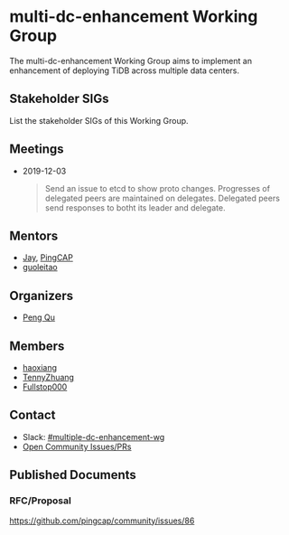 # multi-dc-enhancement Working Group

The multi-dc-enhancement Working Group aims to implement an enhancement of deploying
TiDB across multiple data centers.

## Stakeholder SIGs

List the stakeholder SIGs of this Working Group.

## Meetings
* 2019-12-03
  > Send an issue to etcd to show proto changes.
  > Progresses of delegated peers are maintained on delegates.
  > Delegated peers send responses to botht its leader and delegate.

## Mentors

* [Jay](https://github.com/busyjay), [PingCAP](https://github.com/pingcap)
* [guoleitao](https://github.com/ltguo)

## Organizers

* [Peng Qu](https://github.com/hicqu)

## Members

* [haoxiang](https://github.com/haoxiang47)
* [TennyZhuang](https://github.com/TennyZhuang)
* [Fullstop000](https://github.com/Fullstop000)

## Contact
- Slack: [#multiple-dc-enhancement-wg](https://tikv-wg.slack.com/messages/multiple-dc-enhancement-wg)
- [Open Community Issues/PRs](https://github.com/tikv/community/labels/wg%2Fmultiple-dc-enhancement-wg)

## Published Documents

### RFC/Proposal

https://github.com/pingcap/community/issues/86
